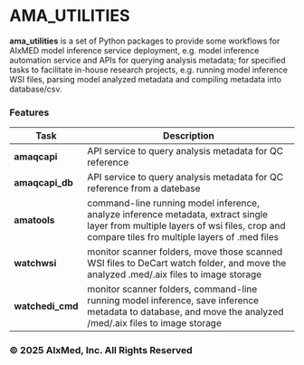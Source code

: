 # AMA_UTILITIES
**ama_utilities** is a set of Python packages to provide some workflows for AIxMED model inference service deployment, e.g. model inference automation service and APIs for querying analysis metadata; for specified tasks to facilitate in-house research projects, e.g. running model inference WSI files, 
parsing model analyzed metadata and compiling metadata into database/csv.  
### Features
| Task | Description |
|------|-------------|
|**amaqcapi**| API service to query analysis metadata for QC reference |  
|**amaqcapi_db**| API service to query analysis metadata for QC reference from a datebase |
|**amatools**| command-line running model inference, analyze inference metadata, extract single layer from multiple layers of wsi files, crop and compare tiles fro multiple layers of .med files |
|**watchwsi**| monitor scanner folders, move those scanned WSI files to DeCart watch folder, and move the analyzed .med/.aix files to image storage |  
|**watchedi_cmd**| monitor scanner folders, command-line running model inference, save inference metadata to database, and move the analyzed /med/.aix files to image storage |  

### © 2025 AIxMed, Inc. All Rights Reserved
